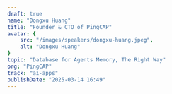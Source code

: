 ```yaml
---
draft: true
name: "Dongxu Huang"
title: "Founder & CTO of PingCAP"
avatar: {
    src: "/images/speakers/dongxu-huang.jpeg",
    alt: "Dongxu Huang"
}
topic: "Database for Agents Memory, The Right Way"
org: "PingCAP"
track: "ai-apps"
publishDate: "2025-03-14 16:49"
---
```

